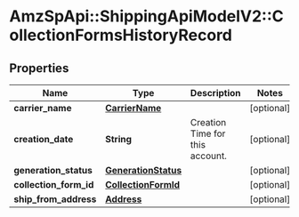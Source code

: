 # AmzSpApi::ShippingApiModelV2::CollectionFormsHistoryRecord

## Properties
Name | Type | Description | Notes
------------ | ------------- | ------------- | -------------
**carrier_name** | [**CarrierName**](CarrierName.md) |  | [optional] 
**creation_date** | **String** | Creation Time for this account. | [optional] 
**generation_status** | [**GenerationStatus**](GenerationStatus.md) |  | [optional] 
**collection_form_id** | [**CollectionFormId**](CollectionFormId.md) |  | [optional] 
**ship_from_address** | [**Address**](Address.md) |  | [optional] 

